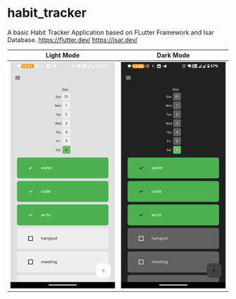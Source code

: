 # habit_tracker

A basic Habit Tracker Application based on FLutter Framework and Isar Database.
<https://flutter.dev/>
<https://isar.dev/>

| Light Mode                         | Dark Mode                        |
|------------------------------------|----------------------------------|
| ![lightMode](images/lightMode.png) | ![darkMode](images/darkMode.png) |
